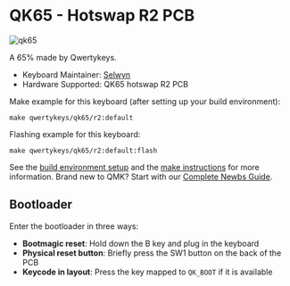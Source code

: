 # QK65 - Hotswap R2 PCB

![qk65](https://i.imgur.com/kFhx5qS.png)

A 65% made by Qwertykeys.

* Keyboard Maintainer: [Selwyn](https://github.com/Siilwyn)
* Hardware Supported: QK65 hotswap R2 PCB

Make example for this keyboard (after setting up your build environment):

    make qwertykeys/qk65/r2:default

Flashing example for this keyboard:

    make qwertykeys/qk65/r2:default:flash

See the [build environment setup](https://docs.qmk.fm/#/getting_started_build_tools) and the [make instructions](https://docs.qmk.fm/#/getting_started_make_guide) for more information. Brand new to QMK? Start with our [Complete Newbs Guide](https://docs.qmk.fm/#/newbs).

## Bootloader

Enter the bootloader in three ways:

* **Bootmagic reset**: Hold down the B key and plug in the keyboard
* **Physical reset button**: Briefly press the SW1 button on the back of the PCB
* **Keycode in layout**: Press the key mapped to `QK_BOOT` if it is available

